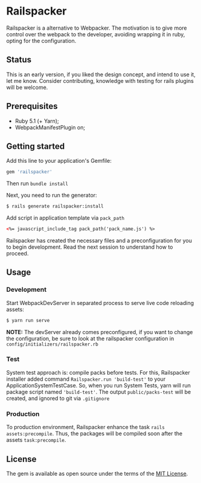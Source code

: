 # Railspacker
Railspacker is a alternative to Webpacker. The motivation is to give more control over the webpack to the developer, avoiding wrapping it in ruby, opting for the configuration.

## Status

This is an early version, if you liked the design concept, and intend to use it, let me know. Consider contributing, knowledge with testing for rails plugins will be welcome.

## Prerequisites

- Ruby 5.1 (+ Yarn);
- WebpackManifestPlugin on;

## Getting started
Add this line to your application's Gemfile:

```ruby
gem 'railspacker'
```

Then run `bundle install`

Next, you need to run the generator:
```bash
$ rails generate railspacker:install
```

Add script in application template via `pack_path`
```html
<%= javascript_include_tag pack_path('pack_name.js') %>
```

Railspacker has created the necessary files and a preconfiguration for you to begin development. Read the next session to understand how to proceed.

## Usage

### Development

Start WebpackDevServer in separated process to serve live code reloading assets:
```bash
$ yarn run serve
```

**NOTE:** The devServer already comes preconfigured, if you want to change the configuration, be sure to look at the railspacker configuration in `config/initializers/railspacker.rb`

### Test

System test approach is: compile packs before tests. For this, Railspacker installer added command `Railspacker.run 'build-test'` to your ApplicationSystemTestCase. So, when you run System Tests, yarn will run package script named `'build-test'`. The output `public/packs-test` will be created, and ignored to git via `.gitignore`

### Production

To production environment, Railspacker enhance the task `rails assets:precompile`. Thus, the packages will be compiled soon after the assets `task:precompile`.

## License
The gem is available as open source under the terms of the [MIT License](https://opensource.org/licenses/MIT).
